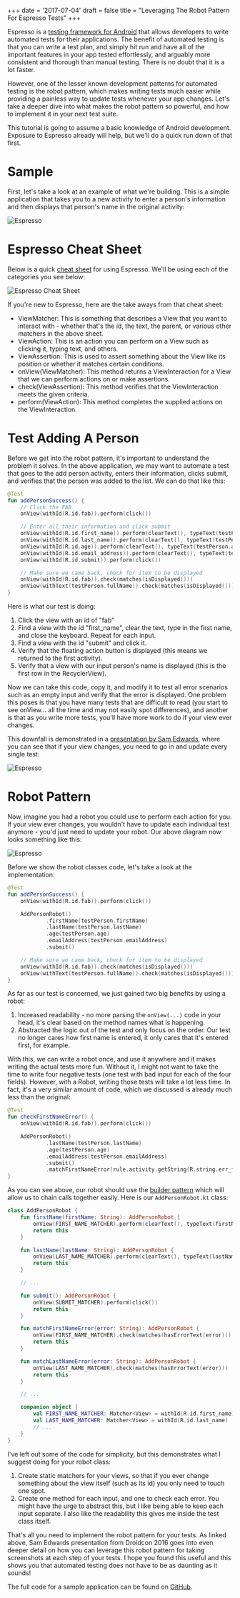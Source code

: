 +++
date = '2017-07-04'
draft = false
title = "Leveraging The Robot Pattern For Espresso Tests"
+++

Espresso is a [testing framework for Android](https://developer.android.com/training/testing/ui-testing/espresso-testing.html) that allows developers to write automated tests for their applications. The benefit of automated testing is that you can write a test plan, and simply hit run and have all of the important features in your app tested effortlessly, and arguably more consistent and thorough than manual testing. There is no doubt that it is a lot faster.

However, one of the lesser known development patterns for automated testing is the robot pattern, which makes writing tests much easier while providing a painless way to update tests whenever your app changes. Let's take a deeper dive into what makes the robot pattern so powerful, and how to implement it in your next test suite.

<!--more-->

This tutorial is going to assume a basic knowledge of Android development. Exposure to Espresso already will help, but we'll do a quick run down of that first.

# Sample

First, let's take a look at an example of what we're building. This is a simple application that takes you to a new activity to enter a person's information and then displays that person's name in the original activity:

![Espresso](/espresso/sample.gif)

# Espresso Cheat Sheet

Below is a quick [cheat sheet](https://google.github.io/android-testing-support-library/docs/espresso/cheatsheet/) for using Espresso. We'll be using each of the categories you see below:

![Espresso Cheat Sheet](/espresso-cheatsheet.png)

If you're new to Espresso, here are the take aways from that cheat sheet:
 * ViewMatcher: This is something that describes a View that you want to interact with - whether that's the id, the text, the parent, or various other matchers in the above sheet.
 * ViewAction: This is an action you can perform on a View such as clicking it, typing text, and others.
 * ViewAssertion: This is used to assert something about the View like its position or whether it matches certain conditions.
 * onView(ViewMatcher): This method returns a ViewInteraction for a View that we can perform actions on or make assertions.
 * check(ViewAssertion): This method verifies that the ViewInteraction meets the given criteria.
 * perform(ViewAction): This method completes the supplied actions on the ViewInteraction.

# Test Adding A Person

Before we get into the robot pattern, it's important to understand the problem it solves. In the above application, we may want to automate a test that goes to the add person activity, enters their information, clicks submit, and verifies that the person was added to the list. We can do that like this:

```kotlin
@Test
fun addPersonSuccess() {
    // Click the FAB
    onView(withId(R.id.fab)).perform(click())

    // Enter all their information and click submit
    onView(withId(R.id.first_name)).perform(clearText(), typeText(testPerson.firstName), closeSoftKeyboard())
    onView(withId(R.id.last_name)).perform(clearText(), typeText(testPerson.lastName), closeSoftKeyboard())
    onView(withId(R.id.age)).perform(clearText(), typeText(testPerson.age.toString()), closeSoftKeyboard())
    onView(withId(R.id.email_address)).perform(clearText(), typeText(testPerson.emailAddress), closeSoftKeyboard())
    onView(withId(R.id.submit)).perform(click())

    // Make sure we came back, check for item to be displayed
    onView(withId(R.id.fab)).check(matches(isDisplayed()))
    onView(withText(testPerson.fullName)).check(matches(isDisplayed()))
}
```

Here is what our test is doing:
 1. Click the view with an id of "fab"
 2. Find a view with the id "first_name", clear the text, type in the first name, and close the keyboard. Repeat for each input.
 3. Find a view with the id "submit" and click it.
 4. Verify that the floating action button is displayed (this means we returned to the first activity).
 5. Verify that a view with our input person's name is displayed (this is the first row in the RecyclerView).

Now we can take this code, copy it, and modify it to test all error scenarios such as an empty input and verify that the error is displayed. One problem this poses is that you have many tests that are difficult to read (you start to see onView... all the time and may not easily spot differences), and another is that as you write more tests, you'll have more work to do if your view ever changes.

This downfall is demonstrated in a [presentation by Sam Edwards](https://www.youtube.com/watch?v=fhx_Ji5s3p4), where you can see that if your view changes, you need to go in and update every single test:

![Espresso](/espresso-no-robot.png)

# Robot Pattern

Now, imagine you had a robot you could use to perform each action for you. If your view ever changes, you wouldn't have to update each individual test anymore - you'd just need to update your robot. Our above diagram now looks something like this:

![Espresso](/espresso-robot.png)

Before we show the robot classes code, let's take a look at the implementation:

```kotlin
@Test
fun addPersonSuccess() {
    onView(withId(R.id.fab)).perform(click())

    AddPersonRobot()
            .firstName(testPerson.firstName)
            .lastName(testPerson.lastName)
            .age(testPerson.age)
            .emailAddress(testPerson.emailAddress)
            .submit()

    // Make sure we came back, check for item to be displayed
    onView(withId(R.id.fab)).check(matches(isDisplayed()))
    onView(withText(testPerson.fullName)).check(matches(isDisplayed()))
}
```

As far as our test is concerned, we just gained two big benefits by using a robot:

 1. Increased readability - no more parsing the `onView(...)` code in your head, it's clear based on the method names what is happening.
 2. Abstracted the logic out of the test and only focus on the order. Our test no longer cares how first name is entered, it only cares that it's entered first, for example.

With this, we can write a robot once, and use it anywhere and it makes writing the actual tests more fun. Without it, I might not want to take the time to write four negative tests (one test with bad input for each of the four fields). However, with a Robot, writing those tests will take a lot less time. In fact, it's a very similar amount of code, which we discussed is already much less than the original:

```kotlin
@Test
fun checkFirstNameError() {
    onView(withId(R.id.fab)).perform(click())

    AddPersonRobot()
            .lastName(testPerson.lastName)
            .age(testPerson.age)
            .emailAddress(testPerson.emailAddress)
            .submit()
            .matchFirstNameError(rule.activity.getString(R.string.err_first_name_blank))
}
```

As you can see above, our robot should use the [builder pattern](http://www.javaworld.com/article/2074938/core-java/too-many-parameters-in-java-methods-part-3-builder-pattern.html) which will allow us to chain calls together easily. Here is our `AddPersonRobot.kt` class:

```kotlin
class AddPersonRobot {
    fun firstName(firstName: String): AddPersonRobot {
        onView(FIRST_NAME_MATCHER).perform(clearText(), typeText(firstName), ViewActions.closeSoftKeyboard())
        return this
    }

    fun lastName(lastName: String): AddPersonRobot {
        onView(LAST_NAME_MATCHER).perform(clearText(), typeText(lastName), ViewActions.closeSoftKeyboard())
        return this
    }

    // ...

    fun submit(): AddPersonRobot {
        onView(SUBMIT_MATCHER).perform(click())
        return this
    }

    fun matchFirstNameError(error: String): AddPersonRobot {
        onView(FIRST_NAME_MATCHER).check(matches(hasErrorText(error)))
        return this
    }

    fun matchLastNameError(error: String): AddPersonRobot {
        onView(LAST_NAME_MATCHER).check(matches(hasErrorText(error)))
        return this
    }

    // ...

    companion object {
        val FIRST_NAME_MATCHER: Matcher<View> = withId(R.id.first_name)
        val LAST_NAME_MATCHER: Matcher<View> = withId(R.id.last_name)
        // ...
    }
}
```

I've left out some of the code for simplicity, but this demonstrates what I suggest doing for your robot class:

 1. Create static matchers for your views, so that if you ever change something about the view itself (such as its id) you only need to touch one spot.
 2. Create one method for each input, and one to check each error. You might have the urge to abstract this, but I like being able to keep each input separate. I also like the readability this gives me inside the test class itself.

That's all you need to implement the robot pattern for your tests. As linked above, Sam Edwards presentation from Droidcon 2016 goes into even deeper detail on how you can leverage this robot pattern for taking screenshots at each step of your tests. I hope you found this useful and this shows you that automated testing does not have to be as daunting as it sounds!

The full code for a sample application can be found on [GitHub](https://github.com/androidessence/EspressoSample).